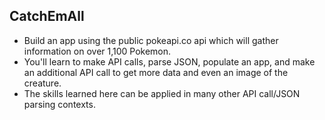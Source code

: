 ## CatchEmAll

- Build an app using the public pokeapi.co api which will gather information on over 1,100 Pokemon. 
- You'll learn to make API calls, parse JSON, populate an app, and make an additional API call to get more data and even an image of the creature. 
- The skills learned here can be applied in many other API call/JSON parsing contexts.
